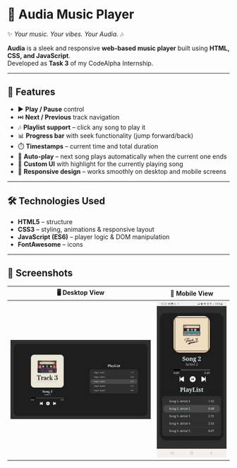 # 🎵 Audia Music Player  

✨ *Your music. Your vibes. Your Audia.* 🎶  

**Audia** is a sleek and responsive **web-based music player** built using **HTML, CSS, and JavaScript**.  
Developed as **Task 3** of my CodeAlpha Internship.  

---

## 🚀 Features  
- ▶️ **Play / Pause** control  
- ⏭️ **Next / Previous** track navigation  
- 🎶 **Playlist support** – click any song to play it  
- 📊 **Progress bar** with seek functionality (jump forward/back)  
- ⏱️ **Timestamps** – current time and total duration  
- 🔄 **Auto-play** – next song plays automatically when the current one ends  
- 🎨 **Custom UI** with highlight for the currently playing song  
- 📱 **Responsive design** – works smoothly on desktop and mobile screens  

---

## 🛠️ Technologies Used
- **HTML5** – structure  
- **CSS3** – styling, animations & responsive layout  
- **JavaScript (ES6)** – player logic & DOM manipulation  
- **FontAwesome** – icons  

---

## 📸 Screenshots

| 🖥️ Desktop View | 📱 Mobile View |
|-----------------|----------------|
| ![Desktop Screenshot](Imgs/Desktop_ss.png) | ![Mobile Screenshot](Imgs/Mobile_ss.jpg) |
